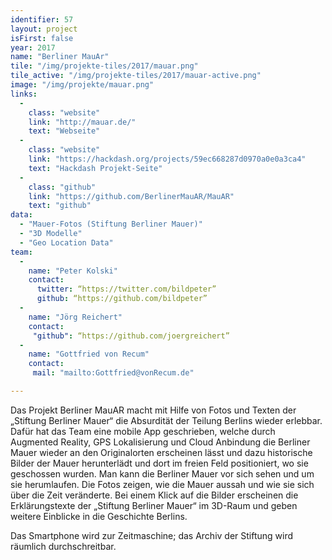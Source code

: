 ```yaml
---
identifier: 57
layout: project
isFirst: false
year: 2017
name: "Berliner MauAr"
tile: "/img/projekte-tiles/2017/mauar.png"
tile_active: "/img/projekte-tiles/2017/mauar-active.png"
image: "/img/projekte/mauar.png"
links:
  -
    class: "website"
    link: "http://mauar.de/"
    text: "Webseite"
  -
    class: "website"
    link: "https://hackdash.org/projects/59ec668287d0970a0e0a3ca4"
    text: "Hackdash Projekt-Seite"
  -
    class: "github"
    link: "https://github.com/BerlinerMauAR/MauAR"
    text: "github"
data:
  - "Mauer-Fotos (Stiftung Berliner Mauer)"
  - "3D Modelle"
  - "Geo Location Data"
team:
  -
    name: "Peter Kolski"
    contact:
      twitter: “https://twitter.com/bildpeter”
      github: “https://github.com/bildpeter”
  -
    name: "Jörg Reichert"
    contact:
     "github": “https://github.com/joergreichert”
  -
    name: "Gottfried von Recum"
    contact:
     mail: "mailto:Gottfried@vonRecum.de"

---
```

Das Projekt Berliner MauAR macht mit Hilfe von Fotos und Texten der „Stiftung Berliner Mauer“ die Absurdität der Teilung Berlins wieder erlebbar. Dafür hat das Team eine mobile App geschrieben, welche durch Augmented Reality, GPS Lokalisierung und Cloud Anbindung die Berliner Mauer wieder an den Originalorten erscheinen lässt und dazu historische Bilder der Mauer herunterlädt und dort im freien Feld positioniert, wo sie geschossen wurden. Man kann die Berliner Mauer vor sich sehen und um sie herumlaufen. Die Fotos zeigen, wie die Mauer aussah und wie sie sich über die Zeit veränderte. Bei einem Klick auf die Bilder erscheinen die Erklärungstexte der „Stiftung Berliner Mauer“ im 3D-Raum und geben weitere Einblicke in die Geschichte Berlins. 

Das Smartphone wird zur Zeitmaschine; das Archiv der Stiftung wird räumlich durchschreitbar. 

